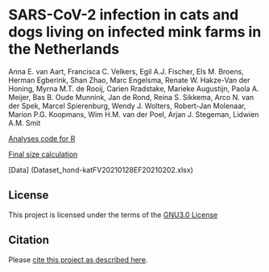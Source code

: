 # SARS-CoV-2  infection in cats and dogs living on infected mink farms in the Netherlands

Anna E. van Aart, Francisca C. Velkers, Egil A.J. Fischer, Els M. Broens, Herman Egberink, Shan Zhao, Marc Engelsma, Renate W. Hakze-Van der Honing, Myrna M.T. de Rooij, Carien Rradstake, Marieke Augustijn, Paola A. Meijer, Bas B. Oude Munnink, Jan de Rond, Reina S. Sikkema, Arco N. van der Spek, Marcel Spierenburg, Wendy J. Wolters, Robert-Jan Molenaar, Marion P.G. Koopmans, Wim H.M. van der Poel, Arjan J. Stegeman, Lidwien A.M. Smit

[Analyses code for R](ParameterEstimation.R) 

[Final size calculation](FinalSizeFastImplementation.R)

[Data] (Dataset_hond-katFV20210128EF20210202.xlsx) 


## License

This project is licensed under the terms of the [GNU3.0 License](/LICENSE.md)

## Citation

Please [cite this project as described here](/CITATION.md).

